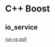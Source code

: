 # C++ Boost

## io_service

[run vs poll](https://stackoverflow.com/questions/4705411/boostasio-io-service-run-vs-poll-or-how-do-i-integrate-boostasio-in-ma)
